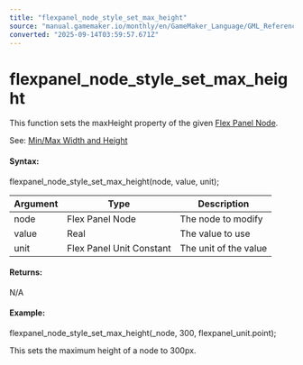 ```yaml
---
title: "flexpanel_node_style_set_max_height"
source: "manual.gamemaker.io/monthly/en/GameMaker_Language/GML_Reference/Flex_Panels/Function_Reference/Styling_Functions/flexpanel_node_style_set_max_height.htm"
converted: "2025-09-14T03:59:57.671Z"
---
```


# flexpanel\_node\_style\_set\_max\_height

This function sets the maxHeight property of the given [Flex Panel Node](../flexpanel_create_node.md).

See: [Min/Max Width and Height](../../Flex_Panels_Styling.htm#h18)

#### Syntax:

flexpanel\_node\_style\_set\_max\_height(node, value, unit);

| Argument | Type | Description |
| --- | --- | --- |
| node | Flex Panel Node | The node to modify |
| value | Real | The value to use |
| unit | Flex Panel Unit Constant | The unit of the value |

#### Returns:

N/A

#### Example:

flexpanel\_node\_style\_set\_max\_height(\_node, 300, flexpanel\_unit.point);

This sets the maximum height of a node to 300px.